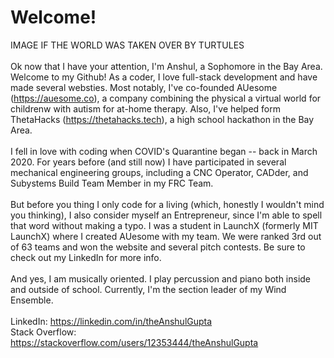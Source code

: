 # Welcome!

<!--
**theAnshulGupta/theAnshulGupta** is a ✨ _special_ ✨ repository because its `README.md` (this file) appears on your GitHub profile.

Here are some ideas to get you started:

- 🔭 I’m currently working on ...
- 🌱 I’m currently learning ...
- 👯 I’m looking to collaborate on ...
- 🤔 I’m looking for help with ...
- 💬 Ask me about ...
- 📫 How to reach me: ...
- 😄 Pronouns: ...
- ⚡ Fun fact: ...
-->

IMAGE IF THE WORLD WAS TAKEN OVER BY TURTULES
<br>
<br>
Ok now that I have your attention, I'm Anshul, a Sophomore in the Bay Area. Welcome to my Github! As a coder, I love full-stack development and have made several websties. Most notably, I've co-founded AUesome (https://auesome.co), a company combining the physical a virtual world for childrenw with autism for at-home therapy. Also, I've helped form ThetaHacks (https://thetahacks.tech), a high school hackathon in the Bay Area. 
<br>
<br>
I fell in love with coding when COVID's Quarantine began -- back in March 2020. For years before (and still now) I have participated in several mechanical engineering groups, including a CNC Operator, CADder, and Subystems Build Team Member in my FRC Team.
<br>
<br>
But before you thing I only code for a living (which, honestly I wouldn't mind you thinking), I also consider myself an Entrepreneur, since I'm able to spell that word without making a typo. I was a student in LaunchX (formerly MIT LaunchX) where I created AUesome with my team. We were ranked 3rd out of 63 teams and won the website and several pitch contests. Be sure to check out my LinkedIn for more info. 
<br>
<br>
And yes, I am musically oriented. I play percussion and piano both inside and outside of school. Currently, I'm the section leader of my Wind Ensemble.
<br>
<br>
LinkedIn: https://linkedin.com/in/theAnshulGupta
<br>
Stack Overflow: https://stackoverflow.com/users/12353444/theAnshulGupta
<br>
